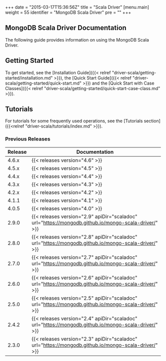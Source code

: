+++
date = "2015-03-17T15:36:56Z"
title = "Scala Driver"
[menu.main]
  weight = 55
  identifier = "MongoDB Scala Driver"
  pre = "<i class='fa fa-refresh'></i>"
+++

## MongoDB Scala Driver Documentation

The following guide provides information on using the MongoDB Scala Driver.

## Getting Started

To get started, see the [Installation Guide]({{< relref "driver-scala/getting-started/installation.md" >}}),
the [Quick Start Guide]({{< relref "driver-scala/getting-started/quick-start.md" >}}) and the
[Quick Start with Case Classes]({{< relref "driver-scala/getting-started/quick-start-case-class.md" >}}).

## Tutorials

For tutorials for some frequently used operations, see the [Tutorials section]({{<relref "driver-scala/tutorials/index.md" >}}).


### Previous Releases

| Release | Documentation |
|---------|---------------|
|  4.6.x  | {{< releases version="4.6" >}} |
|  4.5.x  | {{< releases version="4.5" >}} |
|  4.4.x  | {{< releases version="4.4" >}} |
|  4.3.x  | {{< releases version="4.3" >}} |
|  4.2.x  | {{< releases version="4.2" >}} |
|  4.1.1  | {{< releases version="4.1" >}} |
|  4.0.5  | {{< releases version="4.0" >}} |
|  2.9.0  | {{< releases version="2.9" apiDir="scaladoc" url="https://mongodb.github.io/mongo-scala-driver/" >}} |
|  2.8.0  | {{< releases version="2.8" apiDir="scaladoc" url="https://mongodb.github.io/mongo-scala-driver/" >}} |
|  2.7.0  | {{< releases version="2.7" apiDir="scaladoc" url="https://mongodb.github.io/mongo-scala-driver/" >}} |
|  2.6.0  | {{< releases version="2.6" apiDir="scaladoc" url="https://mongodb.github.io/mongo-scala-driver/" >}} |
|  2.5.0  | {{< releases version="2.5" apiDir="scaladoc" url="https://mongodb.github.io/mongo-scala-driver/" >}} |
|  2.4.2  | {{< releases version="2.4" apiDir="scaladoc" url="https://mongodb.github.io/mongo-scala-driver/" >}} |
|  2.3.0  | {{< releases version="2.3" apiDir="scaladoc" url="https://mongodb.github.io/mongo-scala-driver/" >}} |
